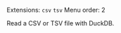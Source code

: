 <!--fused:filePreview-->
Extensions: `csv` `tsv`
Menu order: 2

<!--fused:readme-->
Read a CSV or TSV file with DuckDB.
